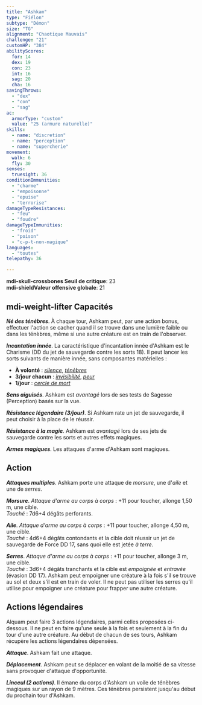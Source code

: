 ```yaml
---
title: "Ashkam"
type: "Fiélon"
subtype: "Démon"
size: "TG"
alignment: "Chaotique Mauvais"
challenge: "21"
customHP: "384"
abilityScores:
  for: 14
  dex: 19
  con: 23
  int: 16
  sag: 20
  cha: 16
savingThrows:
  - "dex"
  - "con"
  - "sag"
ac:
  armorType: "custom"
  value: "25 (armure naturelle)"
skills:
  - name: "discretion"
  - name: "perception"
  - name: "supercherie"
movement:
  walk: 6
  fly: 30
senses:
  truesight: 36
conditionImmunities:
  - "charme"
  - "empoisonne"
  - "epuise"
  - "terrorise"
damageTypeResistances:
  - "feu"
  - "foudre"
damageTypeImmunities:
  - "froid"
  - "poison"
  - "c-p-t-non-magique"
languages:
  - "toutes"
telepathy: 36

---
```

**<v-icon>mdi-skull-crossbones</v-icon> Seuil de critique**: 23        
**<v-icon>mdi-shield</v-icon>Valeur offensive globale**: 21    
## <v-icon>mdi-weight-lifter</v-icon> Capacités
_**Né des ténèbres**_. À chaque tour, Ashkam peut, par une action bonus, effectuer l'action se cacher quand il se trouve dans une lumière faible ou dans les ténèbres, même si une autre créature est en train de l'observer.

_**Incantation innée**_. La caractéristique d'incantation innée d'Ashkam est le Charisme (DD du jet de sauvegarde contre les sorts 18). Il peut lancer les sorts suivants de manière innée, sans composantes matérielles :
* **À volonté** : [_silence_](/grimoire/silence/), [_ténèbres_](/grimoire/tenebres/)
* **3/jour chacun** : [_invisibilité_](/grimoire/invisibilite/), [_peur_](/grimoire/peur/)
* **1/jour** : [_cercle de mort_](/grimoire/cercle-de-mort/)

_**Sens aiguisés**_. Ashkam est _avantagé_ lors de ses tests de Sagesse (Perception) basés sur la vue.

_**Résistance légendaire (3/jour)**_. Si Ashkam rate un jet de sauvegarde, il peut choisir à la place de le réussir.

_**Résistance à la magie**_. Ashkam est _avantagé_ lors de ses jets de sauvegarde contre les sorts et autres effets magiques.

_**Armes magiques**_. Les attaques d'arme d'Ashkam sont magiques.

## Action
_**Attaques multiples**_. Ashkam porte une attaque de _morsure_, une d'_aile_ et une de _serres_.

_**Morsure**_. _Attaque d'arme au corps à corps_ : +11 pour toucher, allonge 1,50 m, une cible.  
_Touché_ : 7d6+4 dégâts perforants.

_**Aile**_. _Attaque d'arme au corps à corps_ : +11 pour toucher, allonge 4,50 m, une cible.  
_Touché_ : 4d6+4 dégâts contondants et la cible doit réussir un jet de sauvegarde de Force DD 17, sans quoi elle est jetée _à terre_.

_**Serres**_. _Attaque d'arme au corps à corps_ : +11 pour toucher, allonge 3 m, une cible.  
_Touché_ : 3d6+4 dégâts tranchants et la cible est _empoignée_ et _entravée_ (évasion DD 17). Ashkam peut empoigner une créature à la fois s'il se trouve au sol et deux s'il est en train de voler. Il ne peut pas utiliser les serres qu'il utilise pour empoigner une créature pour frapper une autre créature.

## Actions légendaires
Alquam peut faire 3 actions légendaires, parmi celles proposées ci-dessous. Il ne peut en faire qu'une seule à la fois et seulement à la fin du tour d'une autre créature. Au début de chacun de ses tours, Ashkam récupère les actions légendaires dépensées.

_**Attaque**_. Ashkam fait une attaque.

_**Déplacement**_. Ashkam peut se déplacer en volant de la moitié de sa vitesse sans provoquer d'attaque d'opportunité.

_**Linceul (2 actions)**_. Il émane du corps d'Ashkam un voile de ténèbres magiques sur un rayon de 9 mètres. Ces ténèbres persistent jusqu'au début du prochain tour d'Ashkam.
